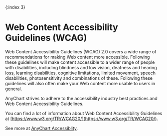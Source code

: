 {:index 3}

# Web Content Accessibility Guidelines (WCAG)

Web Content Accessibility Guidelines (WCAG) 2.0 covers a wide range of recommendations for making Web content more accessible. Following these guidelines will make content accessible to a wider range of people with disabilities, including blindness and low vision, deafness and hearing loss, learning disabilities, cognitive limitations, limited movement, speech disabilities, photosensitivity and combinations of these. Following these guidelines will also often make your Web content more usable to users in general.

AnyChart strives to adhere to the accessibility industry best practices and Web Content Accessibility Guidelines. 

You can find a lot of information about Web Content Accessibility Guidelines at [https://www.w3.org/TR/WCAG20/](https://www.w3.org/TR/WCAG20/).

See more at [AnyChart Accessiblity](https://www.anychart.com/accessibility/).